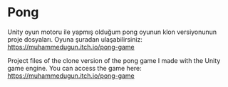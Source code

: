 # Pong
Unity oyun motoru ile yapmış olduğum pong oyunun klon versiyonunun proje dosyaları.
Oyuna şuradan ulaşabilirsiniz: https://muhammedugun.itch.io/pong-game


Project files of the clone version of the pong game I made with the Unity game engine.
You can access the game here: https://muhammedugun.itch.io/pong-game
